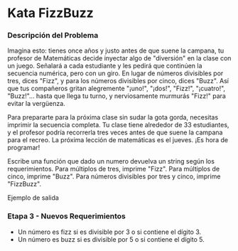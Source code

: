 # Kata FizzBuzz

### Descripción del Problema

Imagina esto: tienes once años y justo antes de que suene la campana, tu profesor de Matemáticas decide inyectar algo de "diversión" en la clase con un juego. Señalará a cada estudiante y les pedirá que continúen la secuencia numérica, pero con un giro. En lugar de números divisibles por tres, dices "Fizz", y para los números divisibles por cinco, dices "Buzz". Así que tus compañeros gritan alegremente "¡uno!", "¡dos!", "Fizz!", "¡cuatro!", "Buzz!"... hasta que llega tu turno, y nerviosamente murmurás "Fizz!" para evitar la vergüenza.

Para prepararte para la próxima clase sin sudar la gota gorda, necesitas imprimir la secuencia completa. Tu clase tiene alrededor de 33 estudiantes, y el profesor podría recorrerla tres veces antes de que suene la campana para el recreo. La próxima lección de matemáticas es el jueves. ¡Es hora de programar!

Escribe una función que dado un numero devuelva un string según los requerimientos. Para múltiplos de tres, imprime "Fizz". Para múltiplos de cinco, imprime "Buzz". Para números divisibles por tres y cinco, imprime "FizzBuzz".

Ejemplo de salida

### Etapa 3 - Nuevos Requerimientos

- Un número es fizz si es divisible por 3 o si contiene el dígito 3.
- Un número es buzz si es divisible por 5 o si contiene el dígito 5.
